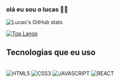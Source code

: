 ### olá eu sou o lucas 🙋‍♂️

![Lucas's GitHub stats](https://github-readme-stats.vercel.app/api?username=lucasrip&theme=radical&show_icons=true)

[![Top Langs](https://github-readme-stats.vercel.app/api/top-langs/?username=lucasrip&layout=compact)](https://github.com/anuraghazra/github-readme-stats)



## Tecnologias que eu uso

<div style="display:inline_block"></br>
 <img align="center" alt="HTML5" src="https://img.shields.io/badge/HTML5-E34F26?style=for-the-badge&logo=html5&logoColor=white"/>
 <img align="center" alt="CSS3" src="https://img.shields.io/badge/CSS3-1572B6?style=for-the-badge&logo=css3&logoColor=whit"/>
 <img align="center" alt="JAVASCRIPT" src="https://img.shields.io/badge/JavaScript-F7DF1E?style=for-the-badge&logo=javascript&logoColor=black"/>
 <img align="center" alt="REACT" src="https://img.shields.io/badge/React-20232A?style=for-the-badge&logo=react&logoColor=61DAFB"/>
</div>

